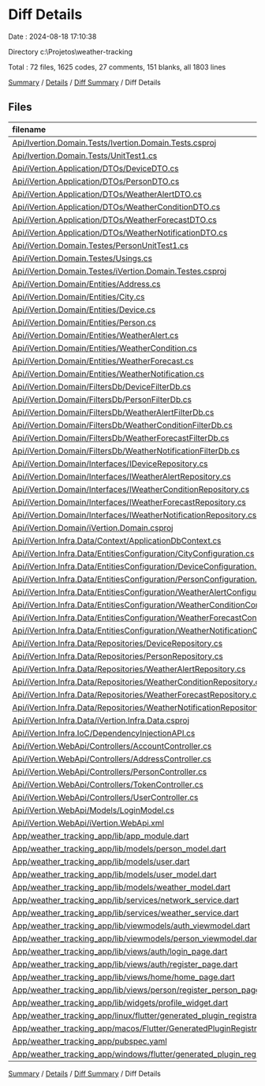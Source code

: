 # Diff Details

Date : 2024-08-18 17:10:38

Directory c:\\Projetos\\weather-tracking

Total : 72 files,  1625 codes, 27 comments, 151 blanks, all 1803 lines

[Summary](results.md) / [Details](details.md) / [Diff Summary](diff.md) / Diff Details

## Files
| filename | language | code | comment | blank | total |
| :--- | :--- | ---: | ---: | ---: | ---: |
| [Api/Ivertion.Domain.Tests/Ivertion.Domain.Tests.csproj](/Api/Ivertion.Domain.Tests/Ivertion.Domain.Tests.csproj) | XML | 18 | 0 | 6 | 24 |
| [Api/Ivertion.Domain.Tests/UnitTest1.cs](/Api/Ivertion.Domain.Tests/UnitTest1.cs) | C# | 11 | 0 | 0 | 11 |
| [Api/iVertion.Application/DTOs/DeviceDTO.cs](/Api/iVertion.Application/DTOs/DeviceDTO.cs) | C# | 20 | 0 | 2 | 22 |
| [Api/iVertion.Application/DTOs/PersonDTO.cs](/Api/iVertion.Application/DTOs/PersonDTO.cs) | C# | -2 | 0 | 0 | -2 |
| [Api/iVertion.Application/DTOs/WeatherAlertDTO.cs](/Api/iVertion.Application/DTOs/WeatherAlertDTO.cs) | C# | 23 | 0 | 2 | 25 |
| [Api/iVertion.Application/DTOs/WeatherConditionDTO.cs](/Api/iVertion.Application/DTOs/WeatherConditionDTO.cs) | C# | 53 | 0 | 2 | 55 |
| [Api/iVertion.Application/DTOs/WeatherForecastDTO.cs](/Api/iVertion.Application/DTOs/WeatherForecastDTO.cs) | C# | 35 | 0 | 2 | 37 |
| [Api/iVertion.Application/DTOs/WeatherNotificationDTO.cs](/Api/iVertion.Application/DTOs/WeatherNotificationDTO.cs) | C# | 26 | 0 | 2 | 28 |
| [Api/iVertion.Domain.Testes/PersonUnitTest1.cs](/Api/iVertion.Domain.Testes/PersonUnitTest1.cs) | C# | 29 | 0 | 1 | 30 |
| [Api/iVertion.Domain.Testes/Usings.cs](/Api/iVertion.Domain.Testes/Usings.cs) | C# | 4 | 0 | 0 | 4 |
| [Api/iVertion.Domain.Testes/iVertion.Domain.Testes.csproj](/Api/iVertion.Domain.Testes/iVertion.Domain.Testes.csproj) | XML | 22 | 0 | 6 | 28 |
| [Api/iVertion.Domain/Entities/Address.cs](/Api/iVertion.Domain/Entities/Address.cs) | C# | 0 | 0 | -1 | -1 |
| [Api/iVertion.Domain/Entities/City.cs](/Api/iVertion.Domain/Entities/City.cs) | C# | 3 | 0 | 1 | 4 |
| [Api/iVertion.Domain/Entities/Device.cs](/Api/iVertion.Domain/Entities/Device.cs) | C# | 67 | 0 | 9 | 76 |
| [Api/iVertion.Domain/Entities/Person.cs](/Api/iVertion.Domain/Entities/Person.cs) | C# | 1 | 0 | 0 | 1 |
| [Api/iVertion.Domain/Entities/WeatherAlert.cs](/Api/iVertion.Domain/Entities/WeatherAlert.cs) | C# | 35 | 0 | 3 | 38 |
| [Api/iVertion.Domain/Entities/WeatherCondition.cs](/Api/iVertion.Domain/Entities/WeatherCondition.cs) | C# | 51 | 0 | 3 | 54 |
| [Api/iVertion.Domain/Entities/WeatherForecast.cs](/Api/iVertion.Domain/Entities/WeatherForecast.cs) | C# | 30 | 0 | 1 | 31 |
| [Api/iVertion.Domain/Entities/WeatherNotification.cs](/Api/iVertion.Domain/Entities/WeatherNotification.cs) | C# | 83 | 0 | 5 | 88 |
| [Api/iVertion.Domain/FiltersDb/DeviceFilterDb.cs](/Api/iVertion.Domain/FiltersDb/DeviceFilterDb.cs) | C# | 11 | 0 | 2 | 13 |
| [Api/iVertion.Domain/FiltersDb/PersonFilterDb.cs](/Api/iVertion.Domain/FiltersDb/PersonFilterDb.cs) | C# | 0 | 1 | 0 | 1 |
| [Api/iVertion.Domain/FiltersDb/WeatherAlertFilterDb.cs](/Api/iVertion.Domain/FiltersDb/WeatherAlertFilterDb.cs) | C# | 13 | 0 | 2 | 15 |
| [Api/iVertion.Domain/FiltersDb/WeatherConditionFilterDb.cs](/Api/iVertion.Domain/FiltersDb/WeatherConditionFilterDb.cs) | C# | 13 | 0 | 2 | 15 |
| [Api/iVertion.Domain/FiltersDb/WeatherForecastFilterDb.cs](/Api/iVertion.Domain/FiltersDb/WeatherForecastFilterDb.cs) | C# | 13 | 0 | 2 | 15 |
| [Api/iVertion.Domain/FiltersDb/WeatherNotificationFilterDb.cs](/Api/iVertion.Domain/FiltersDb/WeatherNotificationFilterDb.cs) | C# | 16 | 0 | 3 | 19 |
| [Api/iVertion.Domain/Interfaces/IDeviceRepository.cs](/Api/iVertion.Domain/Interfaces/IDeviceRepository.cs) | C# | 10 | 0 | 2 | 12 |
| [Api/iVertion.Domain/Interfaces/IWeatherAlertRepository.cs](/Api/iVertion.Domain/Interfaces/IWeatherAlertRepository.cs) | C# | 10 | 0 | 2 | 12 |
| [Api/iVertion.Domain/Interfaces/IWeatherConditionRepository.cs](/Api/iVertion.Domain/Interfaces/IWeatherConditionRepository.cs) | C# | 10 | 0 | 2 | 12 |
| [Api/iVertion.Domain/Interfaces/IWeatherForecastRepository.cs](/Api/iVertion.Domain/Interfaces/IWeatherForecastRepository.cs) | C# | 10 | 0 | 2 | 12 |
| [Api/iVertion.Domain/Interfaces/IWeatherNotificationRepository.cs](/Api/iVertion.Domain/Interfaces/IWeatherNotificationRepository.cs) | C# | 10 | 0 | 2 | 12 |
| [Api/iVertion.Domain/iVertion.Domain.csproj](/Api/iVertion.Domain/iVertion.Domain.csproj) | XML | -1 | 0 | 0 | -1 |
| [Api/iVertion.Infra.Data/Context/ApplicationDbContext.cs](/Api/iVertion.Infra.Data/Context/ApplicationDbContext.cs) | C# | 5 | 2 | 2 | 9 |
| [Api/iVertion.Infra.Data/EntitiesConfiguration/CityConfiguration.cs](/Api/iVertion.Infra.Data/EntitiesConfiguration/CityConfiguration.cs) | C# | 12 | 0 | 0 | 12 |
| [Api/iVertion.Infra.Data/EntitiesConfiguration/DeviceConfiguration.cs](/Api/iVertion.Infra.Data/EntitiesConfiguration/DeviceConfiguration.cs) | C# | 24 | 0 | 3 | 27 |
| [Api/iVertion.Infra.Data/EntitiesConfiguration/PersonConfiguration.cs](/Api/iVertion.Infra.Data/EntitiesConfiguration/PersonConfiguration.cs) | C# | 5 | 0 | -1 | 4 |
| [Api/iVertion.Infra.Data/EntitiesConfiguration/WeatherAlertConfiguration.cs](/Api/iVertion.Infra.Data/EntitiesConfiguration/WeatherAlertConfiguration.cs) | C# | 23 | 0 | 2 | 25 |
| [Api/iVertion.Infra.Data/EntitiesConfiguration/WeatherConditionConfiguration.cs](/Api/iVertion.Infra.Data/EntitiesConfiguration/WeatherConditionConfiguration.cs) | C# | 19 | 0 | 2 | 21 |
| [Api/iVertion.Infra.Data/EntitiesConfiguration/WeatherForecastConfiguration.cs](/Api/iVertion.Infra.Data/EntitiesConfiguration/WeatherForecastConfiguration.cs) | C# | 19 | 0 | 2 | 21 |
| [Api/iVertion.Infra.Data/EntitiesConfiguration/WeatherNotificationConfiguration.cs](/Api/iVertion.Infra.Data/EntitiesConfiguration/WeatherNotificationConfiguration.cs) | C# | 25 | 0 | 2 | 27 |
| [Api/iVertion.Infra.Data/Repositories/DeviceRepository.cs](/Api/iVertion.Infra.Data/Repositories/DeviceRepository.cs) | C# | 36 | 0 | 6 | 42 |
| [Api/iVertion.Infra.Data/Repositories/PersonRepository.cs](/Api/iVertion.Infra.Data/Repositories/PersonRepository.cs) | C# | 2 | 0 | 0 | 2 |
| [Api/iVertion.Infra.Data/Repositories/WeatherAlertRepository.cs](/Api/iVertion.Infra.Data/Repositories/WeatherAlertRepository.cs) | C# | 54 | 0 | 5 | 59 |
| [Api/iVertion.Infra.Data/Repositories/WeatherConditionRepository.cs](/Api/iVertion.Infra.Data/Repositories/WeatherConditionRepository.cs) | C# | 54 | 0 | 5 | 59 |
| [Api/iVertion.Infra.Data/Repositories/WeatherForecastRepository.cs](/Api/iVertion.Infra.Data/Repositories/WeatherForecastRepository.cs) | C# | 54 | 0 | 6 | 60 |
| [Api/iVertion.Infra.Data/Repositories/WeatherNotificationRepository.cs](/Api/iVertion.Infra.Data/Repositories/WeatherNotificationRepository.cs) | C# | 74 | 0 | 6 | 80 |
| [Api/iVertion.Infra.Data/iVertion.Infra.Data.csproj](/Api/iVertion.Infra.Data/iVertion.Infra.Data.csproj) | XML | -1 | 0 | 0 | -1 |
| [Api/iVertion.Infra.IoC/DependencyInjectionAPI.cs](/Api/iVertion.Infra.IoC/DependencyInjectionAPI.cs) | C# | 5 | 2 | 2 | 9 |
| [Api/iVertion.WebApi/Controllers/AccountController.cs](/Api/iVertion.WebApi/Controllers/AccountController.cs) | C# | -1 | -3 | -2 | -6 |
| [Api/iVertion.WebApi/Controllers/AddressController.cs](/Api/iVertion.WebApi/Controllers/AddressController.cs) | C# | 9 | 2 | 0 | 11 |
| [Api/iVertion.WebApi/Controllers/PersonController.cs](/Api/iVertion.WebApi/Controllers/PersonController.cs) | C# | 32 | 5 | 5 | 42 |
| [Api/iVertion.WebApi/Controllers/TokenController.cs](/Api/iVertion.WebApi/Controllers/TokenController.cs) | C# | 4 | -3 | -2 | -1 |
| [Api/iVertion.WebApi/Controllers/UserController.cs](/Api/iVertion.WebApi/Controllers/UserController.cs) | C# | 33 | 9 | 1 | 43 |
| [Api/iVertion.WebApi/Models/LoginModel.cs](/Api/iVertion.WebApi/Models/LoginModel.cs) | C# | -1 | 0 | 0 | -1 |
| [Api/iVertion.WebApi/iVertion.WebApi.xml](/Api/iVertion.WebApi/iVertion.WebApi.xml) | XML | 20 | 0 | 0 | 20 |
| [App/weather_tracking_app/lib/app_module.dart](/App/weather_tracking_app/lib/app_module.dart) | Dart | 6 | 0 | 0 | 6 |
| [App/weather_tracking_app/lib/models/person_model.dart](/App/weather_tracking_app/lib/models/person_model.dart) | Dart | 28 | 0 | 4 | 32 |
| [App/weather_tracking_app/lib/models/user.dart](/App/weather_tracking_app/lib/models/user.dart) | Dart | -17 | 0 | -3 | -20 |
| [App/weather_tracking_app/lib/models/user_model.dart](/App/weather_tracking_app/lib/models/user_model.dart) | Dart | 44 | 0 | 3 | 47 |
| [App/weather_tracking_app/lib/models/weather_model.dart](/App/weather_tracking_app/lib/models/weather_model.dart) | Dart | 15 | 0 | 0 | 15 |
| [App/weather_tracking_app/lib/services/network_service.dart](/App/weather_tracking_app/lib/services/network_service.dart) | Dart | 78 | 5 | 13 | 96 |
| [App/weather_tracking_app/lib/services/weather_service.dart](/App/weather_tracking_app/lib/services/weather_service.dart) | Dart | 4 | 0 | -1 | 3 |
| [App/weather_tracking_app/lib/viewmodels/auth_viewmodel.dart](/App/weather_tracking_app/lib/viewmodels/auth_viewmodel.dart) | Dart | 31 | 5 | 9 | 45 |
| [App/weather_tracking_app/lib/viewmodels/person_viewmodel.dart](/App/weather_tracking_app/lib/viewmodels/person_viewmodel.dart) | Dart | 58 | 1 | 7 | 66 |
| [App/weather_tracking_app/lib/views/auth/login_page.dart](/App/weather_tracking_app/lib/views/auth/login_page.dart) | Dart | -2 | 0 | 0 | -2 |
| [App/weather_tracking_app/lib/views/auth/register_page.dart](/App/weather_tracking_app/lib/views/auth/register_page.dart) | Dart | 107 | 0 | 2 | 109 |
| [App/weather_tracking_app/lib/views/home/home_page.dart](/App/weather_tracking_app/lib/views/home/home_page.dart) | Dart | 2 | 0 | 0 | 2 |
| [App/weather_tracking_app/lib/views/person/register_person_page.dart](/App/weather_tracking_app/lib/views/person/register_person_page.dart) | Dart | 86 | 0 | 3 | 89 |
| [App/weather_tracking_app/lib/widgets/profile_widget.dart](/App/weather_tracking_app/lib/widgets/profile_widget.dart) | Dart | 45 | 1 | 5 | 51 |
| [App/weather_tracking_app/linux/flutter/generated_plugin_registrant.cc](/App/weather_tracking_app/linux/flutter/generated_plugin_registrant.cc) | C++ | 4 | 0 | 0 | 4 |
| [App/weather_tracking_app/macos/Flutter/GeneratedPluginRegistrant.swift](/App/weather_tracking_app/macos/Flutter/GeneratedPluginRegistrant.swift) | Swift | 2 | 0 | 0 | 2 |
| [App/weather_tracking_app/pubspec.yaml](/App/weather_tracking_app/pubspec.yaml) | YAML | 1 | 0 | 0 | 1 |
| [App/weather_tracking_app/windows/flutter/generated_plugin_registrant.cc](/App/weather_tracking_app/windows/flutter/generated_plugin_registrant.cc) | C++ | 3 | 0 | 0 | 3 |

[Summary](results.md) / [Details](details.md) / [Diff Summary](diff.md) / Diff Details